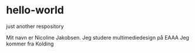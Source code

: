 # hello-world
just another respository


Mit navn er Nicoline Jakobsen. Jeg studere multimediedesign på EAAA
Jeg kommer fra Kolding
